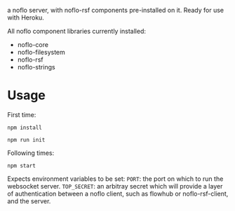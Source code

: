 a noflo server, with noflo-rsf components pre-installed on it. Ready for use with Heroku.

All noflo component libraries currently installed: 
- noflo-core
- noflo-filesystem
- noflo-rsf
- noflo-strings

# Usage

First time:

`npm install`

`npm run init`

Following times:

`npm start`


Expects environment variables to be set:
`PORT`: the port on which to run the websocket server.
`TOP_SECRET`: an arbitray secret which will provide a layer of authentication between a noflo client, such as flowhub or noflo-rsf-client, and the server.
